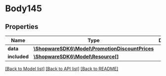 # Body145

## Properties
Name | Type | Description | Notes
------------ | ------------- | ------------- | -------------
**data** | [**\ShopwareSDK6\Model\PromotionDiscountPrices**](PromotionDiscountPrices.md) |  | [optional] 
**included** | [**\ShopwareSDK6\Model\Resource[]**](Resource.md) |  | [optional] 

[[Back to Model list]](../../README.md#documentation-for-models) [[Back to API list]](../../README.md#documentation-for-api-endpoints) [[Back to README]](../../README.md)

